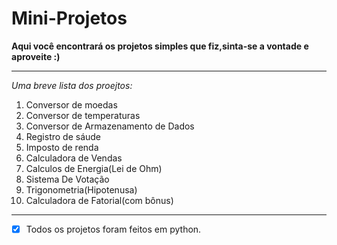 # Mini-Projetos
 **Aqui você encontrará os projetos simples que fiz,sinta-se a vontade e aproveite :)**
 ***
 *Uma breve lista dos proejtos:*
 1. Conversor de moedas
 2. Conversor de temperaturas
 3. Conversor de Armazenamento de Dados
 4. Registro de sáude
 5. Imposto de renda
 6. Calculadora de Vendas
 7. Calculos de Energia(Lei de Ohm)
 8. Sistema De Votação
 9. Trigonometria(Hipotenusa)
 10. Calculadora de Fatorial(com bônus)
 ----
 - [x] Todos os projetos foram feitos em python.
